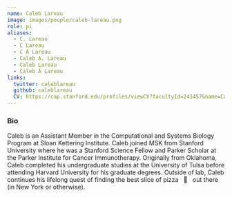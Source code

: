 ```yaml
---
name: Caleb Lareau
image: images/people/caleb-lareau.png
role: pi
aliases:
  - C. Lareau
  - C Lareau
  - C A Lareau
  - Caleb A. Lareau
  - Caleb Lareau
  - Caleb A Lareau
links:
  twitter: caleblareau
  github: caleblareau
  CV: https://cap.stanford.edu/profiles/viewCV?facultyId=241457&name=Caleb_Lareau
---
```


### Bio
Caleb is an Assistant Member in the Computational and Systems Biology Program 
at Sloan Kettering Institute. Caleb joined MSK from Stanford University where he was a 
Stanford Science Fellow and Parker Scholar at the Parker Institute for Cancer Immunotherapy. 
Originally from Oklahoma, Caleb completed his undergraduate studies at the University of Tulsa 
before attending Harvard University for his graduate degrees. Outside of lab, Caleb continues
his lifelong quest of finding the best slice of pizza &nbsp; :pizza:  &nbsp; out there (in New York or otherwise). 

